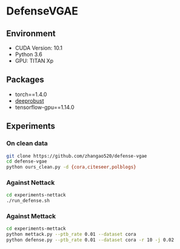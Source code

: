 # DefenseVGAE


## Environment

- CUDA Version: 10.1
- Python 3.6
- GPU: TITAN Xp

## Packages

- torch==1.4.0
- [deeprobust](https://github.com/DSE-MSU/DeepRobust)
- tensorflow-gpu==1.14.0

## Experiments

### On clean data

 ```sh
git clone https://github.com/zhangao520/defense-vgae
cd defense-vgae
python ours_clean.py -d {cora,citeseer,polblogs}
 ```

### Against Nettack

```sh
cd experiments-nettack
./run_defense.sh
```

### Against Mettack

```sh
cd experiments-mettack
python mettack.py --ptb_rate 0.01 --dataset cora
python defense.py --ptb_rate 0.01 --dataset cora -r 10 -j 0.02
```




